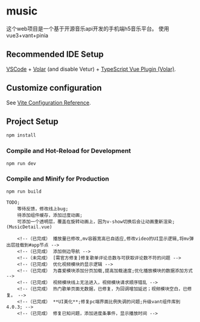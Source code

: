 <!--
 * @Author: peso12345 157223121@qq.com
 * @Date: 2022-11-15 21:46:36
 * @LastEditors: peso12345 157223121@qq.com
<<<<<<< HEAD
 * @LastEditTime: 2022-12-17 17:02:54
=======
 * @LastEditTime: 2022-12-17 02:59:37
>>>>>>> parent of 8644a61 (修复已知问题)
 * @FilePath: \gitclone\README.md
 * @Description: 音乐
-->
# music

这个web项目是一个基于开源音乐api开发的手机端h5音乐平台。
使用vue3+vant+pinia

## Recommended IDE Setup

[VSCode](https://code.visualstudio.com/) + [Volar](https://marketplace.visualstudio.com/items?itemName=Vue.volar) (and disable Vetur) + [TypeScript Vue Plugin (Volar)](https://marketplace.visualstudio.com/items?itemName=Vue.vscode-typescript-vue-plugin).

## Customize configuration

See [Vite Configuration Reference](https://vitejs.dev/config/).

## Project Setup

```sh
npm install
```

### Compile and Hot-Reload for Development

```sh
npm run dev
```

### Compile and Minify for Production

```sh
npm run build
```
```
TODO;
    等待反馈，修改线上bug;
    待添加组件缓存，添加过度动画;
    可添加一个透明层，覆盖在旋转动画上，因为v-show切换后会让动画重新渲染;(MusicDetail.vue)
```
```
    <!--（已完成） 播放量已修改,mv容器宽高已自适应,修改video的UI显示逻辑,将mv弹出层挂载到#app节点 -->
    <!--（已完成） 添加侧边导航 -->
    <!--（未完成） [需官方修复]修复歌单评论总数与可获取评论数不符的问题 -->
    <!--（已完成） 优化视频模块的显示逻辑 -->
    <!--（已完成） 为喜爱模块添加分页加载,提高加载速度;优化播放模块的数据添加方式 -->
    <!--（已完成） 视频模块线上无法进入，视频模块请求顺序错乱 -->
    <!--（已完成） 热门歌单页面无数据，已修复，为回调增加延迟；视频模块空白，已修复。 -->
    <!--（已完成） **UI美化**;修复pc端界面比例失调的问题;升级vant组件库到4.0.3; -->
    <!--（已完成） 修复已知问题，添加进度条事件，显示播放时间 -->
```

